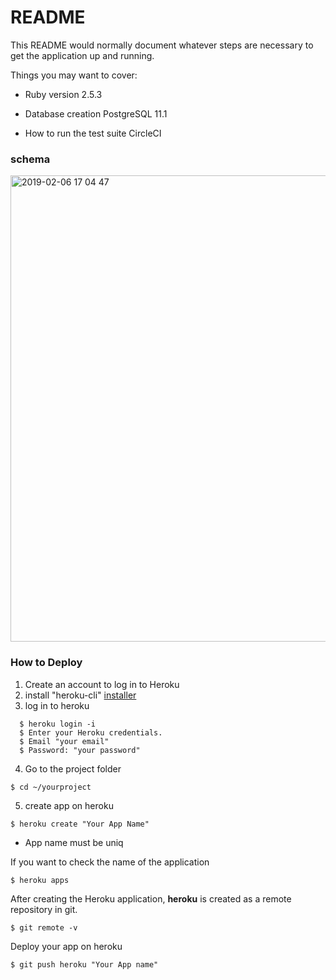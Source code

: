 # README

This README would normally document whatever steps are necessary to get the
application up and running.

Things you may want to cover:

* Ruby version 2.5.3

* Database creation PostgreSQL 11.1

* How to run the test suite CircleCI

### schema

<img width="746" alt="2019-02-06 17 04 47" src="https://user-images.githubusercontent.com/47377923/52328805-4113e680-2a34-11e9-8459-32c0ed18a266.png">


### How to Deploy

1. Create an account to log in to Heroku
2. install "heroku-cli" [installer](https://devcenter.heroku.com/articles/heroku-cli#download-and-install)
3. log in to heroku

```
  $ heroku login -i
  $ Enter your Heroku credentials.
  $ Email "your email"
  $ Password: "your password"
```

4. Go to the project folder

```
$ cd ~/yourproject
```   

5. create app on heroku

```
$ heroku create "Your App Name"
```

 * App name must be uniq

If you want to check the name of the application


```
$ heroku apps
```

After creating the Heroku application, **heroku** is created as a remote repository in git.

```
$ git remote -v
```

Deploy your app on heroku

```
$ git push heroku "Your App name"
```
